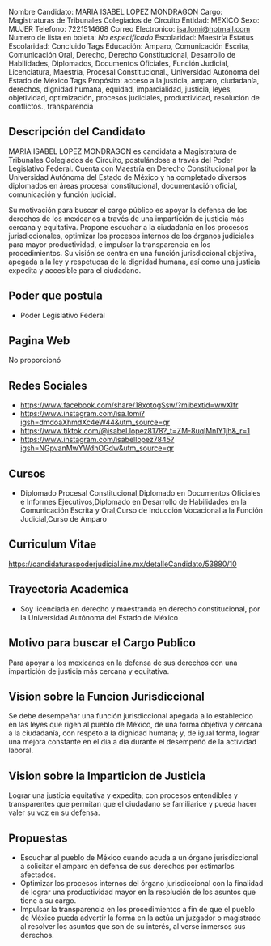 Nombre Candidato: MARIA ISABEL LOPEZ MONDRAGON
Cargo: Magistraturas de Tribunales Colegiados de Circuito
Entidad: MEXICO
Sexo: MUJER
Telefono: 7221514668
Correo Electronico: isa.lomi@hotmail.com
Numero de lista en boleta: *No especificado*
Escolaridad: Maestría
Estatus Escolaridad: Concluido
Tags Educación: Amparo, Comunicación Escrita, Comunicación Oral, Derecho, Derecho Constitucional, Desarrollo de Habilidades, Diplomados, Documentos Oficiales, Función Judicial, Licenciatura, Maestría, Procesal Constitucional., Universidad Autónoma del Estado de México
Tags Propósito: acceso a la justicia, amparo, ciudadanía, derechos, dignidad humana, equidad, imparcialidad, justicia, leyes, objetividad, optimización, procesos judiciales, productividad, resolución de conflictos., transparencia


## Descripción del Candidato 

MARIA ISABEL LOPEZ MONDRAGON es candidata a Magistratura de Tribunales Colegiados de Circuito, postulándose a través del Poder Legislativo Federal. Cuenta con Maestría en Derecho Constitucional por la Universidad Autónoma del Estado de México y ha completado diversos diplomados en áreas procesal constitucional, documentación oficial, comunicación y función judicial. 

Su motivación para buscar el cargo público es apoyar la defensa de los derechos de los mexicanos a través de una impartición de justicia más cercana y equitativa.  Propone escuchar a la ciudadanía en los procesos jurisdiccionales, optimizar los procesos internos de los órganos judiciales para mayor productividad, e impulsar la transparencia en los procedimientos. Su visión se centra en una función jurisdiccional objetiva, apegada a la ley y respetuosa de la dignidad humana, así como una justicia expedita y accesible para el ciudadano.


## Poder que postula

- Poder Legislativo Federal


## Pagina Web

No proporcionó


## Redes Sociales

- https://www.facebook.com/share/18xotogSsw/?mibextid=wwXIfr
- https://www.instagram.com/isa.lomi?igsh=dmdoaXhmdXc4eW44&utm_source=qr
- https://www.tiktok.com/@isabel.lopez8178?_t=ZM-8uqlMnIY1jh&_r=1
- https://www.instagram.com/isabellopez7845?igsh=NGpvanMwYWdhOGdw&utm_source=qr


## Cursos

- Diplomado Procesal Constitucional,Diplomado en Documentos Oficiales e Informes Ejecutivos,Diplomado en Desarrollo de Habilidades en la Comunicación Escrita y Oral,Curso de Inducción Vocacional a la Función Judicial,Curso de Amparo


## Curriculum Vitae

https://candidaturaspoderjudicial.ine.mx/detalleCandidato/53880/10


## Trayectoria Academica

- Soy licenciada en derecho y maestranda en derecho constitucional, por la Universidad Autónoma del Estado de México


## Motivo para buscar el Cargo Publico

Para apoyar a los mexicanos en la defensa de sus derechos con una impartición de justicia más cercana y equitativa.


## Vision sobre la Funcion Jurisdiccional

Se debe desempeñar una función jurisdiccional apegada a lo establecido en las leyes que rigen al pueblo de México, de una forma objetiva y cercana a la ciudadanía, con respeto a la dignidad humana; y, de igual forma, lograr una mejora constante en el día a día durante el desempeñó de la actividad laboral.


## Vision sobre la Imparticion de Justicia

Lograr una justicia equitativa y expedita; con procesos entendibles y transparentes que permitan que el ciudadano se familiarice y pueda hacer valer su voz en su defensa.


## Propuestas

- Escuchar al pueblo de México cuando acuda a un órgano jurisdiccional a solicitar el amparo en defensa de sus derechos por estimarlos afectados.
- Optimizar los procesos internos del órgano jurisdiccional con la finalidad de lograr una productividad mayor en la resolución de los asuntos que tiene a su cargo.
- Impulsar la transparencia en los procedimientos a fin de que el pueblo de México pueda advertir la forma en la actúa un juzgador o magistrado al resolver los asuntos que son de su interés, al verse inmersos sus derechos.

